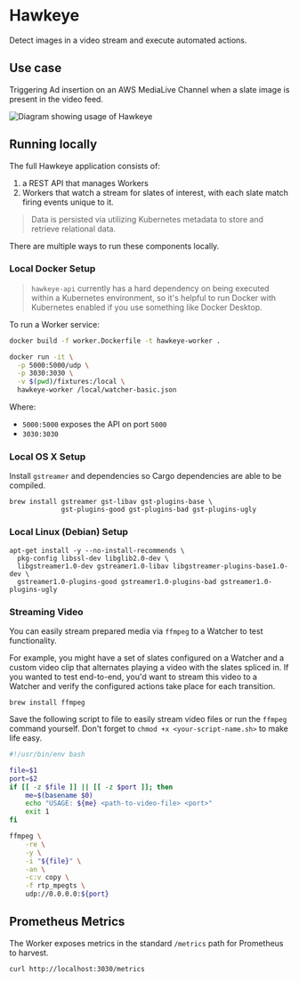 # Hawkeye

Detect images in a video stream and execute automated actions.

## Use case

Triggering Ad insertion on an AWS MediaLive Channel when a slate image is present in the
video feed.

![Diagram showing usage of Hawkeye](resources/HawkeyeDesign.jpg)

## Running locally

The full Hawkeye application consists of:

1. a REST API that manages Workers
2. Workers that watch a stream for slates of interest, with each slate match firing
   events unique to it.

> Data is persisted via utilizing Kubernetes metadata to store and retrieve relational
> data.

There are multiple ways to run these components locally.

### Local Docker Setup

> `hawkeye-api` currently has a hard dependency on being executed within a Kubernetes
> environment, so it's helpful to run Docker with Kubernetes enabled if you use
> something like Docker Desktop.

To run a Worker service:

```bash
docker build -f worker.Dockerfile -t hawkeye-worker .

docker run -it \
  -p 5000:5000/udp \
  -p 3030:3030 \
  -v $(pwd)/fixtures:/local \
  hawkeye-worker /local/watcher-basic.json
```

Where:
- `5000:5000` exposes the API on port `5000`
- `3030:3030`

### Local OS X Setup

Install `gstreamer` and dependencies so Cargo dependencies are able to be compiled.

```shell
brew install gstreamer gst-libav gst-plugins-base \
             gst-plugins-good gst-plugins-bad gst-plugins-ugly
```

### Local Linux (Debian) Setup

```shell
apt-get install -y --no-install-recommends \
  pkg-config libssl-dev libglib2.0-dev \
  libgstreamer1.0-dev gstreamer1.0-libav libgstreamer-plugins-base1.0-dev \
  gstreamer1.0-plugins-good gstreamer1.0-plugins-bad gstreamer1.0-plugins-ugly
```

### Streaming Video

You can easily stream prepared media via `ffmpeg` to a Watcher to test functionality.

For example, you might have a set of slates configured on a Watcher and a custom video
clip that alternates playing a video with the slates spliced in. If you wanted to test
end-to-end, you'd want to stream this video to a Watcher and verify the configured
actions take place for each transition.

```shell
brew install ffmpeg
```

Save the following script to file to easily stream video files or run the `ffmpeg`
command yourself. Don't forget to `chmod +x <your-script-name.sh>` to make life easy.

```bash
#!/usr/bin/env bash

file=$1
port=$2
if [[ -z $file ]] || [[ -z $port ]]; then
    me=$(basename $0)
    echo "USAGE: ${me} <path-to-video-file> <port>"
    exit 1
fi

ffmpeg \
    -re \
    -y \
    -i "${file}" \
    -an \
    -c:v copy \
    -f rtp_mpegts \
    udp://0.0.0.0:${port}
```

## Prometheus Metrics

The Worker exposes metrics in the standard `/metrics` path for Prometheus to harvest.

```bash
curl http://localhost:3030/metrics
```
